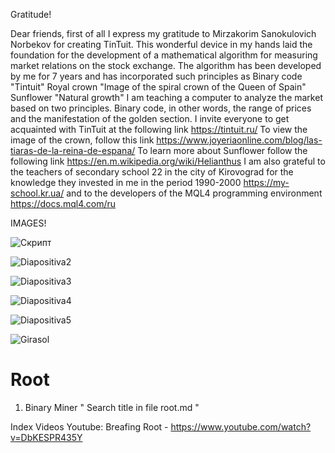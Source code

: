 Gratitude!

Dear friends, first of all I express my gratitude to Mirzakorim Sanokulovich Norbekov for creating TinTuit. This wonderful device in my hands laid the foundation for the development of a mathematical algorithm for measuring market relations on the stock exchange. The algorithm has been developed by me for 7 years and has incorporated such principles as Binary code "Tintuit"
Royal crown "Image of the spiral crown of the Queen of Spain"
Sunflower "Natural growth"
I am teaching a computer to analyze the market based on two principles. Binary code, in other words, the range of prices and the manifestation of the golden section.
I invite everyone to get acquainted with TinTuit at the following link https://tintuit.ru/
To view the image of the crown, follow this link https://www.joyeriaonline.com/blog/las-tiaras-de-la-reina-de-espana/
To learn more about Sunflower follow the following link https://en.m.wikipedia.org/wiki/Helianthus
I am also grateful to the teachers of secondary school 22 in the city of Kirovograd for the knowledge they invested in me in the period 1990-2000 https://my-school.kr.ua/ 
and to the developers of the MQL4 programming environment https://docs.mql4.com/ru

IMAGES!

![Скрипт](https://user-images.githubusercontent.com/60549361/129349476-c919b3b2-c0fe-4e92-97c5-38d0d4cf09dd.png)

![Diapositiva2](https://user-images.githubusercontent.com/60549361/129445484-539e4546-01a4-4bff-a6d6-151183d7f889.PNG)

![Diapositiva3](https://user-images.githubusercontent.com/60549361/129445492-dc37d052-27e8-4716-a667-e9a0995a08da.PNG)

![Diapositiva4](https://user-images.githubusercontent.com/60549361/129449236-15c19d53-33e5-432c-ad43-ae800e9a45ba.PNG)

![Diapositiva5](https://user-images.githubusercontent.com/60549361/129449239-76c48525-39dd-453d-8852-926ea16a4d9b.PNG)

![Girasol](https://user-images.githubusercontent.com/60549361/158072512-a1919ef1-3226-4fb2-8e0a-56c2d1466b35.png)

# Root
1. Binary Miner " Search title in file root.md "  

Index Videos Youtube:
Breafing Root - https://www.youtube.com/watch?v=DbKESPR435Y 
